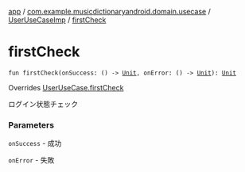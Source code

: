 [app](../../index.md) / [com.example.musicdictionaryandroid.domain.usecase](../index.md) / [UserUseCaseImp](index.md) / [firstCheck](./first-check.md)

# firstCheck

`fun firstCheck(onSuccess: () -> `[`Unit`](https://kotlinlang.org/api/latest/jvm/stdlib/kotlin/-unit/index.html)`, onError: () -> `[`Unit`](https://kotlinlang.org/api/latest/jvm/stdlib/kotlin/-unit/index.html)`): `[`Unit`](https://kotlinlang.org/api/latest/jvm/stdlib/kotlin/-unit/index.html)

Overrides [UserUseCase.firstCheck](../-user-use-case/first-check.md)

ログイン状態チェック

### Parameters

`onSuccess` - 成功

`onError` - 失敗